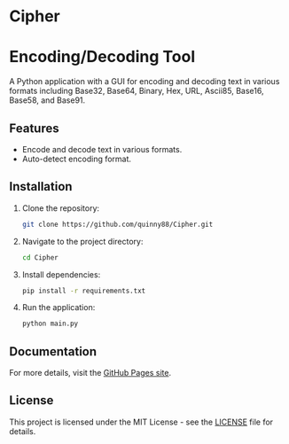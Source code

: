 # Cipher
# Encoding/Decoding Tool

A Python application with a GUI for encoding and decoding text in various formats including Base32, Base64, Binary, Hex, URL, Ascii85, Base16, Base58, and Base91.

## Features

- Encode and decode text in various formats.
- Auto-detect encoding format.

## Installation

1. Clone the repository:
    ```bash
    git clone https://github.com/quinny88/Cipher.git
    ```

2. Navigate to the project directory:
    ```bash
    cd Cipher
    ```

3. Install dependencies:
    ```bash
    pip install -r requirements.txt
    ```

4. Run the application:
    ```bash
    python main.py
    ```

## Documentation

For more details, visit the [GitHub Pages site](https://quinny88.github.io/Cipher/).

## License

This project is licensed under the MIT License - see the [LICENSE](LICENSE) file for details.
